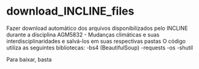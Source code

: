# download_INCLINE_files
Fazer download automático dos arquivos disponibilizados pelo INCLINE durante a disciplina AGM5832 - Mudanças climáticas e suas interdisciplinaridades e salvá-los em suas respectivas pastas
O código utiliza as seguintes bibliotecas:
-bs4 (BeautifulSoup)
-requests
-os
-shutil

Para baixar, basta 
